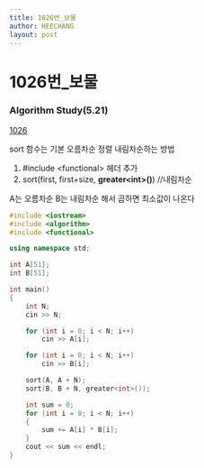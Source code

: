 ```yaml
---
title: 1026번_보물
author: HEECHANG
layout: post
---
```


# 1026번_보물
### Algorithm Study(5.21)

[1026](https://www.acmicpc.net/problem/1026)

sort 함수는 기본 오름차순 정렬
내림차순하는 방법
1. #include \<functional\>
  헤더 추가
2. sort(first, first+size, **greater\<int\>()**) //내림차순

A는 오름차순
B는 내림차순 해서 곱하면 최소값이 나온다

```c++
#include <iostream>
#include <algorithm>
#include <functional>

using namespace std;

int A[51];
int B[51];

int main()
{
	int N;
	cin >> N;

	for (int i = 0; i < N; i++)
		cin >> A[i];

	for (int i = 0; i < N; i++)
		cin >> B[i];

	sort(A, A + N);
	sort(B, B + N, greater<int>());

	int sum = 0;
	for (int i = 0; i < N; i++)
	{
		sum += A[i] * B[i];
	}
	cout << sum << endl;
}
```
